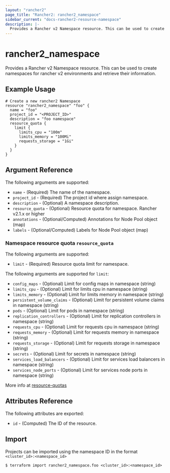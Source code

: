 ```yaml
---
layout: "rancher2"
page_title: "Rancher2: rancher2_namespace"
sidebar_current: "docs-rancher2-resource-namespace"
description: |-
  Provides a Rancher v2 Namespace resource. This can be used to create namespaces for rancher v2 environments and retrieve their information.
---
```


# rancher2\_namespace

Provides a Rancher v2 Namespace resource. This can be used to create namespaces for rancher v2 environments and retrieve their information.

## Example Usage

```hcl
# Create a new rancher2 Namespace
resource "rancher2_namespace" "foo" {
  name = "foo"
  project_id = "<PROJECT_ID>"
  description = "foo namespace"
  resource_quota {
    limit {
      limits_cpu = "100m"
      limits_memory = "100Mi"
      requests_storage = "1Gi"
    }
  }
}
```

## Argument Reference

The following arguments are supported:

* `name` - (Required) The name of the namespace.
* `project_id` - (Required) The project id where assign namespace.
* `description` - (Optional) A namespace description.
* `resource_quota` - (Optional) Resource quota for namespace. Rancher v2.1.x or higher 
* `annotations` - (Optional/Computed) Annotations for Node Pool object (map)
* `labels` - (Optional/Computed) Labels for Node Pool object (map)

### Namespace resource quota `resource_quota`

The following arguments are supported:

* `limit` - (Required) Resource quota limit for namespace.

The following arguments are supported for `limit`:

* `config_maps` - (Optional) Limit for config maps in namespace (string)
* `limits_cpu` - (Optional) Limit for limits cpu in namespace (string)
* `limits_memory` - (Optional) Limit for limits memory in namespace (string)
* `persistent_volume_claims` - (Optional) Limit for persistent volume claims in namespace (string)
* `pods` - (Optional) Limit for pods in namespace (string)
* `replication_controllers` - (Optional) Limit for replication controllers in namespace (string)
* `requests_cpu` - (Optional) Limit for requests cpu in namespace (string)
* `requests_memory` - (Optional) Limit for requests memory in namespace (string)
* `requests_storage` - (Optional) Limit for requests storage in namespace (string)
* `secrets` - (Optional) Limit for secrets in namespace (string)
* `services_load_balancers` - (Optional) Limit for services load balancers in namespace (string)
* `services_node_ports` - (Optional) Limit for services node ports in namespace (string)

More info at [resource-quotas](https://rancher.com/docs/rancher/v2.x/en/k8s-in-rancher/projects-and-namespaces/resource-quotas/)

## Attributes Reference

The following attributes are exported:

* `id` - (Computed) The ID of the resource.

## Import

Projects can be imported using the namespace ID in the format `<cluster_id>:<namespace_id>`

```
$ terraform import rancher2_namespace.foo <cluster_id>:<namespace_id>
```

